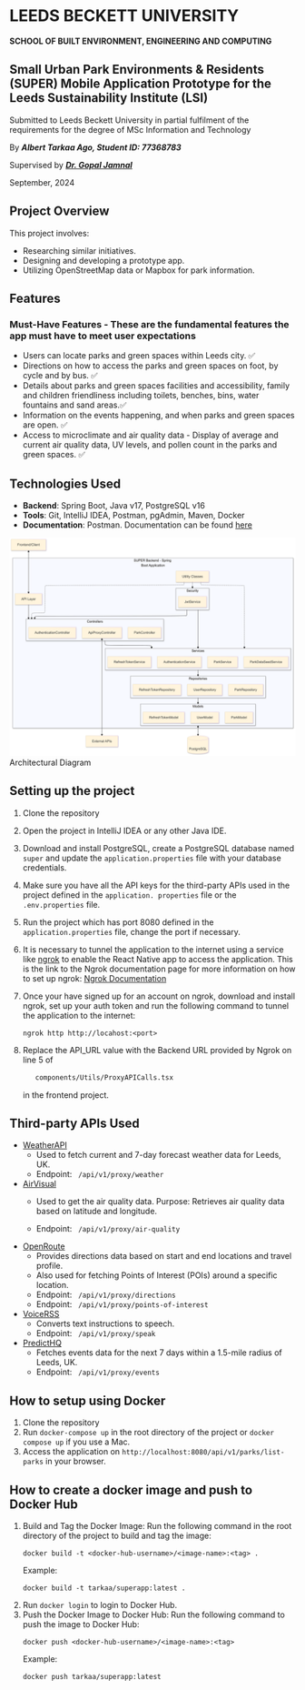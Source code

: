 # LEEDS BECKETT UNIVERSITY
**SCHOOL OF BUILT ENVIRONMENT, ENGINEERING AND COMPUTING**


## Small Urban Park Environments &amp; Residents (SUPER) Mobile Application Prototype for the Leeds Sustainability Institute (LSI)

Submitted to Leeds Beckett University in partial fulfilment of the requirements for the degree of MSc Information and Technology

By ***Albert Tarkaa Ago, Student ID: 77368783***

Supervised by ***[Dr. Gopal Jamnal](https://www.leedsbeckett.ac.uk/staff/dr-gopal-jamnal)***

September, 2024


## Project Overview

This project involves:
- Researching similar initiatives.
- Designing and developing a prototype app.
- Utilizing OpenStreetMap data or Mapbox for park information.

## Features

### Must-Have Features - These are the fundamental features the app must have to meet user expectations

- Users can locate parks and green spaces within Leeds city. &#9989;
- Directions on how to access the parks and green spaces on foot, by cycle and by bus. &#9989;
- Details about parks and green spaces facilities and accessibility, family and children friendliness including toilets, benches, bins, water fountains and sand areas.&#9989;
- Information on the events happening, and when parks and green spaces are open. &#9989;
- Access to microclimate and air quality data - Display of average and current air quality data, UV levels, and pollen count in the parks and green spaces. &#9989;

## Technologies Used
- **Backend**: Spring Boot, Java v17, PostgreSQL v16
- **Tools**: Git, IntelliJ IDEA, Postman, pgAdmin, Maven, Docker
- **Documentation**: Postman. Documentation can be found [here](https://documenter.getpostman.com/view/32686033/2sA3s7kpho)

![Architectural Diagram](https://github.com/albert-tarkaa/SUPER-App/blob/main/backend/src/main/resources/static/Architectural%20Diagram.png)
Architectural Diagram

## Setting up the project
1. Clone the repository
2. Open the project in IntelliJ IDEA or any other Java IDE.
3. Download and install PostgreSQL, create a PostgreSQL database named `super` and update the `application.properties` 
   file with your database 
   credentials.
4. Make sure you have all the API keys for the third-party APIs used in the project defined in the `application.
   properties` file or the `.env.properties` file.
5. Run the project which has port 8080 defined in the `application.properties` file, change the port if necessary.
6. It is necessary to tunnel the application to the internet using a service like [ngrok](https://ngrok.com) to enable 
   the React Native app to access the application. This is the link to the Ngrok documentation page for more 
   information on how to set up ngrok: [Ngrok Documentation](https://ngrok.com/docs/getting-started)
7. Once your have signed up for an account on ngrok, download and install ngrok, set up your auth token and run the 
   following 
   command to tunnel 
   the application to the internet:
   ```shell
   ngrok http http://locahost:<port>
   ```
8. Replace the API_URL value with the Backend URL provided by Ngrok on line 5 of

   ```bash
      components/Utils/ProxyAPICalls.tsx
   ```
   in the frontend project.

## Third-party APIs Used
- [WeatherAPI](https://https://www.weatherapi.com)
    - Used to fetch current and 7-day forecast weather data for Leeds, UK.
    - Endpoint: ``` 
                    /api/v1/proxy/weather
                 ```
- [AirVisual](https://www.iqair.com)
  - Used to get the air quality data.
    Purpose: Retrieves air quality data based on latitude and longitude.
    
  - Endpoint: ``` 
                  /api/v1/proxy/air-quality
               ``` 
- [OpenRoute](https://openrouteservice.org)
    - Provides directions data based on start and end locations and travel profile.
    - Also used for fetching Points of Interest (POIs) around a specific location.
    - Endpoint: ``` 
                    /api/v1/proxy/directions
                 ```
    - Endpoint: ``` 
                    /api/v1/proxy/points-of-interest
                 ```
- [VoiceRSS](http://www.voicerss.org)
    - Converts text instructions to speech.
    - Endpoint: ``` 
                    /api/v1/proxy/speak
                 ```
- [PredictHQ](https://www.predicthq.com)
    - Fetches events data for the next 7 days within a 1.5-mile radius of Leeds, UK.
    - Endpoint: ``` 
                    /api/v1/proxy/events
                 ```



## How to setup using Docker
1. Clone the repository
2. Run `docker-compose up` in the root directory of the project or `docker compose up` if you use a Mac.
3. Access the application on `http://localhost:8080/api/v1/parks/list-parks` in your browser.

## How to create a docker image and push to Docker Hub
1. Build and Tag the Docker Image: Run the following command in the root directory of the project to build and tag the image:
    ```shell
   docker build -t <docker-hub-username>/<image-name>:<tag> .
    ```
    Example:
    ```shell
   docker build -t tarkaa/superapp:latest .
    ```
2. Run `docker login` to login to Docker Hub.
3. Push the Docker Image to Docker Hub: Run the following command to push the image to Docker Hub:
    ```shell
   docker push <docker-hub-username>/<image-name>:<tag>
    ```
    Example:
    ```shell
   docker push tarkaa/superapp:latest
    ```
